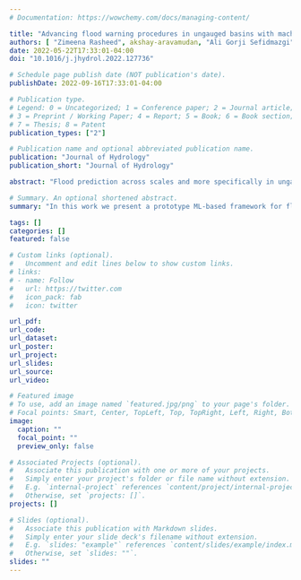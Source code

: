 ```yaml
---
# Documentation: https://wowchemy.com/docs/managing-content/

title: "Advancing flood warning procedures in ungauged basins with machine learning"
authors: [ "Zimeena Rasheed", akshay-aravamudan, "Ali Gorji Sefidmazgi", admin, "Efthymios I. Nikolopoulos" ]
date: 2022-05-22T17:33:01-04:00
doi: "10.1016/j.jhydrol.2022.127736"

# Schedule page publish date (NOT publication's date).
publishDate: 2022-09-16T17:33:01-04:00

# Publication type.
# Legend: 0 = Uncategorized; 1 = Conference paper; 2 = Journal article;
# 3 = Preprint / Working Paper; 4 = Report; 5 = Book; 6 = Book section;
# 7 = Thesis; 8 = Patent
publication_types: ["2"]

# Publication name and optional abbreviated publication name.
publication: "Journal of Hydrology"
publication_short: "Journal of Hydrology"

abstract: "Flood prediction across scales and more specifically in ungauged areas remains a great challenge that limits the efficiency of flood risk mitigation strategies and disaster preparedness. Building upon the recent success of Machine Learning (ML) models on streamflow prediction, this work presents a prototype ML-based framework for flood warning and flood peak prediction. The fundamental elements of the proposed system consist of a) a Long-Short Term Memory (LSTM) model for classifying storm events to Flood/no-Flood given a threshold based on the 90th flow percentile and b) the flood peak prediction models. The selected ML-models for flood peak prediction are the Histogram based Gradient Boosting Regressor and the Random Forest. One of the strengths, and reason for selection, of these decision-tree models is their degree of interpretability. This is exploited in the study to help us spatially disentangle the role of both the static and dynamic drivers of flood peak response. Our analysis is presented for 18 distinct hydroclimatic regions across the contiguous US. Results reveal a significant regional dependence on both predictive performance and dominant flood predictors, which emphasize the variability in the complexity of a catchment’s hydrologic behavior as well as its impact on forecasting flood response. Evaluation of the drivers of flood peaks noted distinct dependencies among the dynamic and static predictors considered in our models for flood peaks of different severity. Specifically, low-moderate flood events showed a clear preponderance for the static catchment attributes over dynamic predictors like precipitation whereas precipitation was the dominant driver for the highest flood peaks. The proposed flood peak prediction models were compared against a state-of-the-art LSTM model and were shown to outperform in ungauged basins for the majority of basins. Overall, the proposed system classified storms correctly for >80% in all cases and exhibited a percent relative difference in flood peak estimates of <30% in most cases."

# Summary. An optional shortened abstract.
summary: "In this work we present a prototype ML-based framework for flood warning and flood peak prediction based on catchment characteristics and precipitation profiles. Based on this framework we analyze a host of findings across 18 distinct hydroclimatic regions across the contiguous US."

tags: []
categories: []
featured: false

# Custom links (optional).
#   Uncomment and edit lines below to show custom links.
# links:
# - name: Follow
#   url: https://twitter.com
#   icon_pack: fab
#   icon: twitter

url_pdf:
url_code:
url_dataset:
url_poster:
url_project:
url_slides:
url_source:
url_video:

# Featured image
# To use, add an image named `featured.jpg/png` to your page's folder. 
# Focal points: Smart, Center, TopLeft, Top, TopRight, Left, Right, BottomLeft, Bottom, BottomRight.
image:
  caption: ""
  focal_point: ""
  preview_only: false

# Associated Projects (optional).
#   Associate this publication with one or more of your projects.
#   Simply enter your project's folder or file name without extension.
#   E.g. `internal-project` references `content/project/internal-project/index.md`.
#   Otherwise, set `projects: []`.
projects: []

# Slides (optional).
#   Associate this publication with Markdown slides.
#   Simply enter your slide deck's filename without extension.
#   E.g. `slides: "example"` references `content/slides/example/index.md`.
#   Otherwise, set `slides: ""`.
slides: ""
---
```

